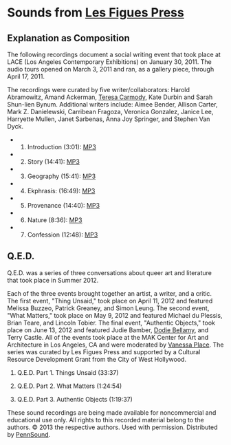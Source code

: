 Sounds from [Les Figues Press](http://www.lesfigues.com/)
=========================================================

Explanation as Composition
--------------------------

The following recordings document a social writing event that took place at LACE (Los Angeles Contemporary Exhibitions) on January 30, 2011. The audio tours opened on March 3, 2011 and ran, as a gallery piece, through April 17, 2011.

The recordings were curated by five writer/collaborators: Harold Abramowitz, Amand Ackerman, [Teresa Carmody](Carmody.php), Kate Durbin and Sarah Shun-lien Bynum. Additional writers include: Aimee Bender, Allison Carter, Mark Z. Danielewski, Carribean Fragoza, Veronica Gonzalez, Janice Lee, Harryette Mullen, Janet Sarbenas, Anna Joy Springer, and Stephen Van Dyck.

-   1. Introduction (3:01): [MP3](http://media.sas.upenn.edu/web_root/pennsound/groups/Les-Figues/Explanation%20as%20Composition_%20Introduction.mp3)
-   2. Story (14:41): [MP3](http://media.sas.upenn.edu/web_root/pennsound/groups/Les-Figues/EAC_StoryTour.mp3)
-   3. Geography (15:41): [MP3](http://media.sas.upenn.edu/web_root/pennsound/groups/Les-Figues/EAC_GeographyTour.mp3)
-   4. Ekphrasis: (16:49): [MP3](http://media.sas.upenn.edu/web_root/pennsound/groups/Les-Figues/EAC_EkphrasisTour.mp3)
-   5. Provenance (14:40): [MP3](http://media.sas.upenn.edu/web_root/pennsound/groups/Les-Figues/EAC_ProvenanceTour.mp3)
-   6. Nature (8:36): [MP3](http://media.sas.upenn.edu/pennsound/groups/Les-Figues/EAC_NatureTour.mp3)
-   7. Confession (12:48): [MP3](http://media.sas.upenn.edu/pennsound/groups/Les-Figues/EAC_ConfessionTour.mp3)

Q.E.D.
------

Q.E.D. was a series of three conversations about queer art and literature that took place in Summer 2012.

Each of the three events brought together an artist, a writer, and a critic. The first event, "Thing Unsaid," took place on April 11, 2012 and featured Melissa Buzzeo, Patrick Greaney, and Simon Leung. The second event, "What Matters," took place on May 9, 2012 and featured Michael du Plessis, Brian Teare, and Lincoln Tobier. The final event, "Authentic Objects," took place on June 13, 2012 and featured Judie Bamber, [Dodie Bellamy](Bellamy.php), and Terry Castle. All of the events took place at the MAK Center for Art and Architecture in Los Angeles, CA and were moderated by [Vanessa Place](Place.php). The series was curated by Les Figues Press and supported by a Cultural Resource Development Grant from the City of West Hollywood.

  
1. Q.E.D. Part 1. Things Unsaid (33:37)

  
2. Q.E.D. Part 2. What Matters (1:24:54)

  
3. Q.E.D. Part 3. Authentic Objects (1:19:37)

These sound recordings are being made available for noncommercial and educational use only.
All rights to this recorded material belong to the authors. © 2013 the respective authors.
Used with permission. Distributed by [PennSound](../index.html).
